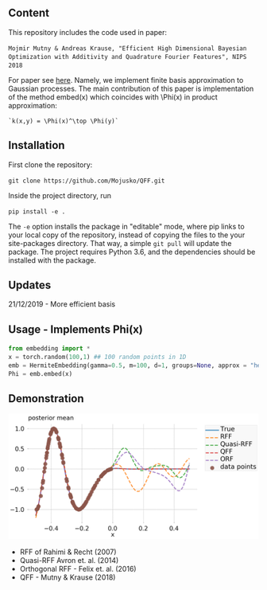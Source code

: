 ## Content

This repository includes the code used in paper:

`Mojmir Mutny & Andreas Krause, "Efficient High Dimensional Bayesian Optimization with Additivity and Quadrature Fourier Features", NIPS 2018`

For paper see [here](https://papers.nips.cc/paper/8115-efficient-high-dimensional-bayesian-optimization-with-additivity-and-quadrature-fourier-features).
Namely, we implement finite basis approximation to Gaussian processes. The main contribution of this paper 
is implementation of the method embed(x) which coincides with \Phi(x) in product approximation:

	`k(x,y) = \Phi(x)^\top \Phi(y)`

## Installation
First clone the repository:

`git clone https://github.com/Mojusko/QFF.git`

Inside the project directory, run

`pip install -e .`

The `-e` option installs the package in "editable" mode, where pip links to your local copy of the repository, instead of copying the files to the your site-packages directory. That way, a simple `git pull` will update the package.
The project requires Python 3.6, and the dependencies should be installed with the package.

## Updates
21/12/2019 - More efficient basis 


## Usage - Implements Phi(x) 

```python
from embedding import *
x = torch.random(100,1) ## 100 random points in 1D
emb = HermiteEmbedding(gamma=0.5, m=100, d=1, groups=None, approx = "hermite") # Squared exponential with lenghtscale 0.5 with 100 basis functions 
Phi = emb.embed(x)
```

## Demonstration
![alt text](https://github.com/Mojusko/QFF/blob/master/example.png "N/A")

- RFF of Rahimi & Recht (2007)
- Quasi-RFF Avron et. al. (2014) 
- Orthogonal RFF - Felix et. al. (2016)
- QFF - Mutny & Krause (2018)

